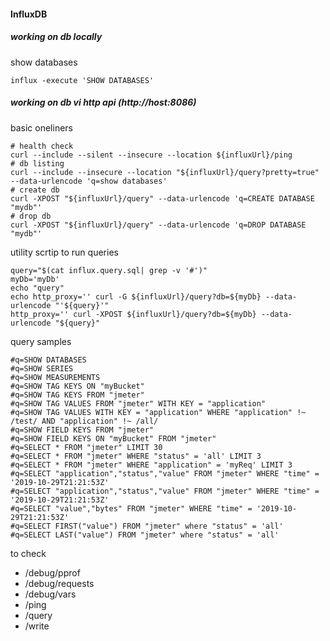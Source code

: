 #### InfluxDB

##### working on db locally

show databases

    influx -execute 'SHOW DATABASES'

##### working on db vi http api (http://host:8086)

basic oneliners

    # health check
    curl --include --silent --insecure --location ${influxUrl}/ping
    # db listing
    curl --include --insecure --location "${influxUrl}/query?pretty=true" --data-urlencode 'q=show databases'
    # create db
    curl -XPOST "${influxUrl}/query" --data-urlencode 'q=CREATE DATABASE "mydb"'
    # drop db
    curl -XPOST "${influxUrl}/query" --data-urlencode 'q=DROP DATABASE "mydb"'

utility scrtip to run queries

    query="$(cat influx.query.sql| grep -v '#')"
    myDb='myDb'
    echo "query"
    echo http_proxy='' curl -G ${influxUrl}/query?db=${myDb} --data-urlencode "'${query}'"
    http_proxy='' curl -XPOST ${influxUrl}/query?db=${myDb} --data-urlencode "${query}"

query samples 

    #q=SHOW DATABASES
    #q=SHOW SERIES
    #q=SHOW MEASUREMENTS
    #q=SHOW TAG KEYS ON "myBucket"
    #q=SHOW TAG KEYS FROM "jmeter"
    #q=SHOW TAG VALUES FROM "jmeter" WITH KEY = "application"
    #q=SHOW TAG VALUES WITH KEY = "application" WHERE "application" !~ /test/ AND "application" !~ /all/
    #q=SHOW FIELD KEYS FROM "jmeter"
    #q=SHOW FIELD KEYS ON "myBucket" FROM "jmeter"
    #q=SELECT * FROM "jmeter" LIMIT 30
    #q=SELECT * FROM "jmeter" WHERE "status" = 'all' LIMIT 3
    #q=SELECT * FROM "jmeter" WHERE "application" = 'myReq' LIMIT 3
    #q=SELECT "application","status","value" FROM "jmeter" WHERE "time" = '2019-10-29T21:21:53Z'
    #q=SELECT "application","status","value" FROM "jmeter" WHERE "time" = '2019-10-29T21:21:53Z'
    #q=SELECT "value","bytes" FROM "jmeter" WHERE "time" = '2019-10-29T21:21:53Z'
    #q=SELECT FIRST("value") FROM "jmeter" where "status" = 'all'
    #q=SELECT LAST("value") FROM "jmeter" where "status" = 'all'





to check

 * /debug/pprof
 * /debug/requests
 * /debug/vars
 * /ping
 * /query
 * /write


